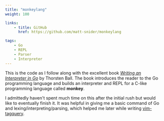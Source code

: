 ```yaml
---
title: "monkeylang"
weight: 100

links:
    - title: GitHub
      href: https://github.com/matt-snider/monkeylang

tags: 
    - Go
    - REPL
    - Parser
    - Interpreter
---
```


This is the code as I follow along with the excellent book [_Writing an Interpreter in Go_][book] by Thorsten Ball. The book introduces the reader to the Go programming language and builds an interpreter and REPL for a C-like programming language called **monkey**.

I admittedly haven't spent much time on this after the initial rush but would like to eventually finish it. It was helpful in giving me a basic command of Go and lexing/interpreting/parsing, which helped me later while writing [vim-tagquery](/projects/vim-tagquery).

[book]: https://interpreterbook.com/

